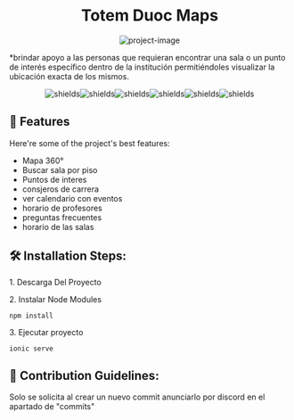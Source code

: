 <h1 align="center" id="title">Totem Duoc Maps</h1>

<p align="center"><img src="https://drive.google.com/file/d/1b3hcyag0BIfxZZvt6pjtYTf4nD24cLnN/view?usp=drive_link" alt="project-image"></p>

<p id="description">*brindar apoyo a las personas que requieran encontrar una sala o un punto de interés específico dentro de la institución permitiéndoles visualizar la ubicación exacta de los mismos.</p>

<p align="center"><img src="https://img.shields.io/badge/HTML-239120?style=for-the-badge&amp;logo=html5&amp;logoColor=white" alt="shields"><img src="https://img.shields.io/badge/TypeScript-007ACC?style=for-the-badge&amp;logo=typescript&amp;logoColor=white" alt="shields"><img src="https://img.shields.io/badge/CSS-239120?&amp;style=for-the-badge&amp;logo=css3&amp;logoColor=white" alt="shields"><img src="https://img.shields.io/badge/JavaScript-F7DF1E?style=for-the-badge&amp;logo=javascript&amp;logoColor=black" alt="shields"><img src="https://img.shields.io/badge/Angular-DD0031?style=for-the-badge&amp;logo=angular&amp;logoColor=white" alt="shields"><img src="https://img.shields.io/badge/Ionic-3880FF?style=for-the-badge&amp;logo=ionic&amp;logoColor=white" alt="shields"></p>

  
  
<h2>🧐 Features</h2>

Here're some of the project's best features:

*   Mapa 360°
*   Buscar sala por piso
*   Puntos de interes
*   consjeros de carrera
*   ver calendario con eventos
*   horario de profesores
*   preguntas frecuentes
*   horario de las salas

<h2>🛠️ Installation Steps:</h2>

<p>1. Descarga Del Proyecto</p>

<p>2. Instalar Node Modules</p>

```
npm install
```

<p>3. Ejecutar proyecto</p>

```
ionic serve 
```

<h2>🍰 Contribution Guidelines:</h2>

Solo se solicita al crear un nuevo commit anunciarlo por discord en el apartado de "commits"
